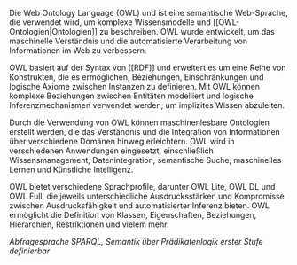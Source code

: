 Die Web Ontology Language (OWL) und ist eine semantische Web-Sprache, die verwendet wird, um komplexe Wissensmodelle und [[OWL-Ontologien|Ontologien]] zu beschreiben. OWL wurde entwickelt, um das maschinelle Verständnis und die automatisierte Verarbeitung von Informationen im Web zu verbessern.

OWL basiert auf der Syntax von [[RDF]] und erweitert es um eine Reihe von Konstrukten, die es ermöglichen, Beziehungen, Einschränkungen und logische Axiome zwischen Instanzen zu definieren. Mit OWL können komplexe Beziehungen zwischen Entitäten modelliert und logische Inferenzmechanismen verwendet werden, um implizites Wissen abzuleiten.

Durch die Verwendung von OWL können maschinenlesbare Ontologien erstellt werden, die das Verständnis und die Integration von Informationen über verschiedene Domänen hinweg erleichtern. OWL wird in verschiedenen Anwendungen eingesetzt, einschließlich Wissensmanagement, Datenintegration, semantische Suche, maschinelles Lernen und Künstliche Intelligenz.

OWL bietet verschiedene Sprachprofile, darunter OWL Lite, OWL DL und OWL Full, die jeweils unterschiedliche Ausdrucksstärken und Kompromisse zwischen Ausdrucksfähigkeit und automatisierter Inferenz bieten. OWL ermöglicht die Definition von Klassen, Eigenschaften, Beziehungen, Hierarchien, Restriktionen und vielem mehr.

*Abfragesprache SPARQL, Semantik über Prädikatenlogik erster Stufe definierbar*